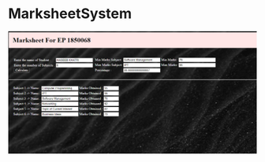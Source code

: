 # MarksheetSystem
![Output](https://github.com/Haseebkhatrikk/MarksheetSystem/blob/main/Capture.PNG?raw=true)
